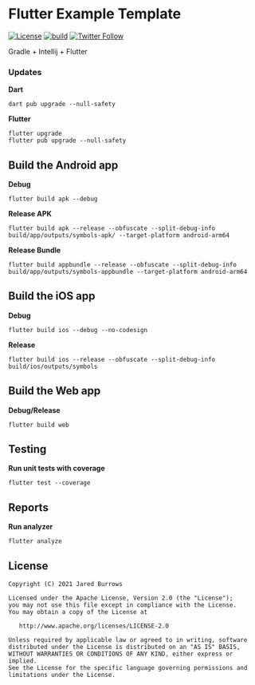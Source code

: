 # Flutter Example Template

[![License](https://img.shields.io/badge/License-Apache%202.0-blue.svg)](http://www.apache.org/licenses/LICENSE-2.0)
[![build](https://github.com/jaredsburrows/flutter-gradle-app-template/actions/workflows/build.yml/badge.svg?branch=master)](https://github.com/jaredsburrows/flutter-gradle-app-template/actions/workflows/build.yml)
[![Twitter Follow](https://img.shields.io/twitter/follow/jaredsburrows.svg?style=social)](https://twitter.com/jaredsburrows)

Gradle + Intellij + Flutter

### Updates

**Dart**

```shell
dart pub upgrade --null-safety
````

**Flutter**

```shell
flutter upgrade
flutter pub upgrade --null-safety
```

## Build the Android app

**Debug**

```shell
flutter build apk --debug
```

**Release APK**

```shell
flutter build apk --release --obfuscate --split-debug-info build/app/outputs/symbols-apk/ --target-platform android-arm64
```

**Release Bundle**

```shell
flutter build appbundle --release --obfuscate --split-debug-info build/app/outputs/symbols-appbundle --target-platform android-arm64
```

## Build the iOS app

**Debug**

```shell
flutter build ios --debug --no-codesign
```

**Release**

```shell
flutter build ios --release --obfuscate --split-debug-info build/ios/outputs/symbols
```

## Build the Web app

**Debug/Release**

```shell
flutter build web
```

## Testing

**Run unit tests with coverage**

```shell
flutter test --coverage
```

## Reports

**Run analyzer**

```shell
flutter analyze
```

## License

```
Copyright (C) 2021 Jared Burrows

Licensed under the Apache License, Version 2.0 (the "License");
you may not use this file except in compliance with the License.
You may obtain a copy of the License at

   http://www.apache.org/licenses/LICENSE-2.0

Unless required by applicable law or agreed to in writing, software
distributed under the License is distributed on an "AS IS" BASIS,
WITHOUT WARRANTIES OR CONDITIONS OF ANY KIND, either express or implied.
See the License for the specific language governing permissions and
limitations under the License.
```
